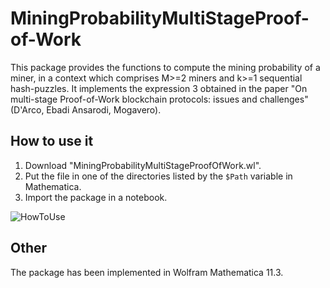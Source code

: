 # MiningProbabilityMultiStageProof-of-Work

This package provides the functions to compute the mining probability of a miner, in a context which comprises M>=2 miners and k>=1 sequential hash-puzzles. 
It implements the expression 3 obtained in the paper "On multi-stage Proof-of-Work blockchain protocols: issues and challenges" (D'Arco, Ebadi Ansarodi, Mogavero).

## How to use it
1. Download  "MiningProbabilityMultiStageProofOfWork.wl".
2. Put the file in one of the directories listed by the ```$Path``` variable in Mathematica.
3. Import the package in a notebook.

![HowToUse](https://user-images.githubusercontent.com/22324954/79491805-464cc800-801f-11ea-9d57-538358bb8991.PNG)

## Other
The package has been implemented in Wolfram Mathematica 11.3.

